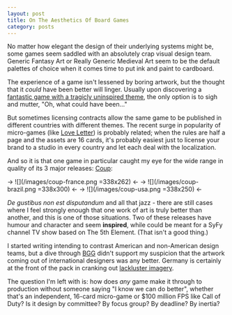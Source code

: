 ```yaml
---
layout: post
title: On The Aesthetics Of Board Games
category: posts
---
```


No matter how elegant the design of their underlying systems might be, some games seem saddled with an absolutely crap visual design team.  Generic Fantasy Art or Really Generic Medieval Art seem to be the default palettes of choice when it comes time to put ink and paint to cardboard.

The experience of a game isn't lessened by boring artwork, but the thought that it _could_ have been better will linger.  Usually upon discovering a [fantastic game with a tragicly uninspired theme](http://boardgamegeek.com/boardgame/36218/dominion), the only option is to sigh and mutter, "Oh, what could have been..."

But sometimes licensing contracts allow the same game to be published in different countries with different themes.  The recent surge in popularity of micro-games (like [Love Letter](http://www.boardgamegeek.com/boardgame/129622/love-letter)) is probably related; when the rules are half a page and the assets are 16 cards, it's probably easiest just to license your brand to a studio in every country and let each deal with the localization.

And so it is that one game in particular caught my eye for the wide range in quality of its 3 major releases: [Coup](http://boardgamegeek.com/boardgame/131357/coup):

-> ![](/images/coup-france.png =338x262) <-
-> ![](/images/coup-brazil.png =338x300) <-
-> ![](/images/coup-usa.png =338x250) <-

_De gustibus non est disputandum_ and all that jazz - there are still cases where I feel strongly enough that one work of art is truly better than another, and this is one of those situations.  Two of these releases have humour and character and seem __inspired__, while could be meant for a SyFy channel TV show based on The 5th Element.  (That isn't a good thing.)

I started writing intending to contrast American and non-American design teams, but a dive through [BGG](http://boardgamegeek.com/) didn't support my suspicion that the artwork coming out of international designers was any better.  Germany is certainly at the front of the pack in cranking out [lackluster imagery](http://boardgamegeek.com/boardgame/31260/agricola).

The question I'm left with is: how does _any_ game make it through to production without someone saying "I know we can do better", whether that's an independent, 16-card micro-game or $100 million FPS like Call of Duty?  Is it design by committee?  By focus group?  By deadline?  By inertia?